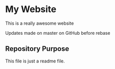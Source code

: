 # My Website

This is a really awesome website

Updates made on master on GitHub before rebase

## Repository Purpose
This file is just a readme file.

